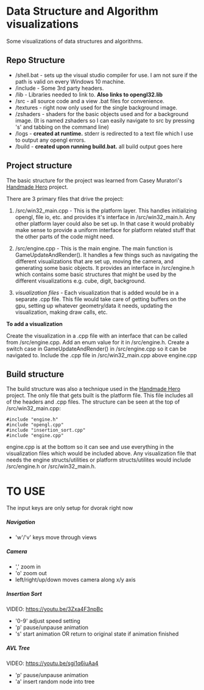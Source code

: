 # Data Structure and Algorithm visualizations
Some visualizations of data structures and algorithms.

## Repo Structure
- /shell.bat - sets up the visual studio compiler for use. I am not sure if the path is valid on every Windows 10 machine.
- /include   - Some 3rd party headers.
- /lib       - Libraries needed to link to. **Also links to opengl32.lib**
- /src       - all source code and a view .bat files for convenience.
- /textures  - right now only used for the single background image.
- /zshaders  - shaders for the basic objects used and for a background image. (It is named zshaders so I can easily navigate to src by pressing 's' and tabbing on the command line)
- /logs      - **created at runtime.** stderr is redirected to a text file which I use to output any opengl errors.
- /build     - **created upon running build.bat.** all build output goes here

## Project structure
The basic structure for the project was learned from Casey Muratori's [Handmade Hero](https://handmadehero.org) project.

There are 3 primary files that drive the project:
1. /src/win32_main.cpp - This is the platform layer. This handles initializing opengl, file io, etc. and provides it's interface in /src/win32_main.h. Any other platform layer could also be set up. In that case it would probably make sense to provide a uniform interface for platform related stuff that the other parts of the code might need.

2. /src/engine.cpp - This is the main engine. The main function is GameUpdateAndRender(). It handles a few things such as navigating the different visualizations that are set up, moving the camera, and generating some basic objects. It provides an interface in /src/engine.h which contains some basic structures that might be used by the different visualizations e.g. cube, digit, background.

3. *visualization files* - Each visualization that is added would be in a separate .cpp file. This file would take care of getting buffers on the gpu, setting up whatever geometry/data it needs, updating the visualization, making draw calls, etc.

**To add a visualization**

Create the visualization in a .cpp file with an interface that can be called from /src/engine.cpp. Add an enum value for it in /src/engine.h. Create a switch case in GameUpdateAndRender() in /src/engine.cpp so it can be navigated to. Include the .cpp file in /src/win32_main.cpp above engine.cpp

## Build structure
The build structure was also a technique used in the [Handmade Hero](https://handmadehero.org) project. The only file that gets built is the platform file. This file includes all of the headers and .cpp files. The structure can be seen at the top of /src/win32_main.cpp:
```
#include "engine.h"
#include "opengl.cpp"
#include "insertion_sort.cpp"
#include "engine.cpp"
```
engine.cpp is at the bottom so it can see and use everything in the visualization files which would be included above. Any visualization file that needs the engine structs/utilities or platform structs/utilites would include /src/engine.h or /src/win32_main.h. 

# TO USE
The input keys are only setup for dvorak right now

##### Navigation
- 'w'/'v' keys move through views

##### Camera
- ',' zoom in
- 'o' zoom out
- left/right/up/down moves camera along x/y axis

##### Insertion Sort
VIDEO: https://youtu.be/3Zxa4F3npBc 

- '0-9' adjust speed setting
- 'p' pause/unpause animation
- 's' start animation OR return to original state if animation finished

##### AVL Tree
VIDEO: https://youtu.be/sgi1q6iuAa4

- 'p' pause/unpause animation
- 'a' insert random node into tree
